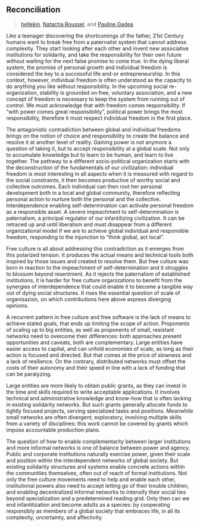 ## Reconciliation

> [hellekin](../appendix/attributions.html#hellekin), [Natacha Roussel](../appendix/attributions.html#natacha-roussel), and [Pauline Gadea](../appendix/attributions.html#pauline-gadea)

Like a teenager discovering the shortcomings of the father, 21st Century humans want to break free from a paternalist system that cannot address complexity. They start looking after each other and invent new associative institutions for solidarity, and take the responsibility for their own future without waiting for the next false promise to come true. In the dying liberal system, the promise of personal growth and individual freedom is considered the key to a successful life and-or entrepreneurship. In this context, however, individual freedom is often understood as the capacity to do anything you like without responsibility. In the upcoming social re-organization, stability is grounded on free, voluntary association, and a new concept of freedom is necessary to keep the system from running out of control. We must acknowledge that with freedom comes responsibility. If “with power comes great responsibility”, political power brings the most responsibility, therefore it must respect individual freedom in the first place.

The antagonistic contradiction between global and individual freedoms brings on the notion of choice and responsibility to create the balance and resolve it at another level of reality. Gaining power is not anymore a question of taking it, but to accept responsibility at a global scale. Not only to accumulate knowledge but to learn to be human, and learn to live together. The pathway to a different socio-political organization starts with the deconstruction of the fundamentals of our civilization: individual freedom is most interesting in all aspects when it is measured with regard to the social constraints, it then becomes productive of worthy social and collective outcomes. Each individual can then root her personal development both in a local and global community, therefore reflecting personal action to nurture both the personal and the collective. Interdependence enabling self-determination can activate personal freedom as a responsible asset. A severe impeachment to self-determination is paternalism, a principal regulator of our infantilizing civilization. It can be retraced up and until liberalism and must disappear from a different organizational model if we are to achieve global individual and responsible freedom, responding to the injunction to “think global, act local”.

Free culture is all about addressing this contradiction as it emerges from this polarized tension. It produces the actual means and technical tools both inspired by those issues and created to resolve them. But free culture was born in reaction to the impeachment of self-determination and it struggles to blossom beyond resentment. As it rejects the paternalism of established institutions, it is harder for free culture organizations to benefit from the synergies of interdependence that could enable it to become a tangible way out of dying social structures. It rises the essential question of scale of organisazion, on which contributions here above express diverging opinions.

A recurrent pattern in free culture and free software is the lack of means to achieve stated goals, that ends up limiting the scope of action. Proponents of scaling up to big entities, as well as proponents of small, resistant networks need to overcome their differences: both approaches present opportunities and caveats, both are complementary. Large entities have easier access to capital, and can unfold economies of scale, as long as their action is focused and directed. But that comes at the price of slowness and a lack of resilience. On the contrary, distributed networks must offset the costs of their autonomy and their speed in line with a lack of funding that can be paralyzing.

Large entities are more likely to obtain public grants, as they can invest in the time and skills required to write acceptable applications. It involves technical and administrative knowledge and know-how that is often lacking in existing solidarity networks. But such grants generally allocate funds to tightly focused projects, serving specialized tasks and positions. Meanwhile small networks are often divergent, exploratory, involving multiple skills from a variety of disciplines: this work cannot be covered by grants which impose accountable production plans.

The question of how to enable complementarity between larger institutions and more informal networks is one of balance between power and agency. Public and corporate institutions naturally exercise power, given their scale and position within the interdependent networks of global society. But existing solidarity structures and systems enable concrete actions within the communities themselves, often out of reach of formal institutions. Not only the free culture movements need to help and enable each other, institutional powers also need to accept letting go of their trouble children, and enabling decentralized informal networks to intensify their social ties beyond specialization and a predetermined reading grid. Only then can we end infantilization and become adults as a species: by cooperating responsibly as members of a global society that embraces life, in all its complexity, uncertainty, and affectivity.
